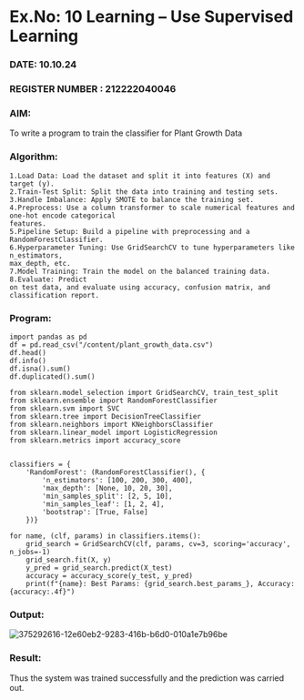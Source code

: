 # Ex.No: 10 Learning – Use Supervised Learning  
### DATE:  10.10.24                                                                         
### REGISTER NUMBER : 212222040046
### AIM: 
To write a program to train the classifier for Plant Growth Data

###  Algorithm:
```
1.Load Data: Load the dataset and split it into features (X) and target (y). 
2.Train-Test Split: Split the data into training and testing sets. 
3.Handle Imbalance: Apply SMOTE to balance the training set.
4.Preprocess: Use a column transformer to scale numerical features and one-hot encode categorical
features. 
5.Pipeline Setup: Build a pipeline with preprocessing and a RandomForestClassifier.
6.Hyperparameter Tuning: Use GridSearchCV to tune hyperparameters like n_estimators,
max_depth, etc.
7.Model Training: Train the model on the balanced training data. 8.Evaluate: Predict
on test data, and evaluate using accuracy, confusion matrix, and classification report.
```

### Program:
```
import pandas as pd
df = pd.read_csv("/content/plant_growth_data.csv")
df.head()
df.info()
df.isna().sum()
df.duplicated().sum()

from sklearn.model_selection import GridSearchCV, train_test_split
from sklearn.ensemble import RandomForestClassifier
from sklearn.svm import SVC
from sklearn.tree import DecisionTreeClassifier
from sklearn.neighbors import KNeighborsClassifier
from sklearn.linear_model import LogisticRegression
from sklearn.metrics import accuracy_score


classifiers = {
    'RandomForest': (RandomForestClassifier(), {
        'n_estimators': [100, 200, 300, 400],
        'max_depth': [None, 10, 20, 30],
        'min_samples_split': [2, 5, 10],
        'min_samples_leaf': [1, 2, 4],
        'bootstrap': [True, False]
    })}

for name, (clf, params) in classifiers.items():
    grid_search = GridSearchCV(clf, params, cv=3, scoring='accuracy', n_jobs=-1)
    grid_search.fit(X, y)
    y_pred = grid_search.predict(X_test)
    accuracy = accuracy_score(y_test, y_pred)
    print(f"{name}: Best Params: {grid_search.best_params_}, Accuracy: {accuracy:.4f}")
```
### Output:

![375292616-12e60eb2-9283-416b-b6d0-010a1e7b96be](https://github.com/user-attachments/assets/f4fa4e94-a8e7-4a3b-bd0d-0a32c8ecc69d)

### Result:
Thus the system was trained successfully and the prediction was carried out.

